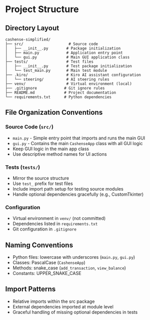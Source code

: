 # Project Structure

## Directory Layout
```
cashense-simplified/
├── src/                    # Source code
│   ├── __init__.py        # Package initialization
│   ├── main.py            # Application entry point
│   └── gui.py             # Main GUI application class
├── tests/                 # Test files
│   ├── __init__.py        # Test package initialization
│   └── test_main.py       # Main test module
├── .kiro/                 # Kiro AI assistant configuration
│   └── steering/          # AI steering rules
├── venv/                  # Virtual environment (local)
├── .gitignore            # Git ignore rules
├── README.md             # Project documentation
└── requirements.txt      # Python dependencies
```

## File Organization Conventions

### Source Code (`src/`)
- `main.py` - Simple entry point that imports and runs the main GUI
- `gui.py` - Contains the main `CashenseApp` class with all GUI logic
- Keep GUI logic in the main app class
- Use descriptive method names for UI actions

### Tests (`tests/`)
- Mirror the source structure
- Use `test_` prefix for test files
- Include import path setup for testing source modules
- Handle optional dependencies gracefully (e.g., CustomTkinter)

### Configuration
- Virtual environment in `venv/` (not committed)
- Dependencies listed in `requirements.txt`
- Git configuration in `.gitignore`

## Naming Conventions
- Python files: lowercase with underscores (`main.py`, `gui.py`)
- Classes: PascalCase (`CashenseApp`)
- Methods: snake_case (`add_transaction`, `view_balance`)
- Constants: UPPER_SNAKE_CASE

## Import Patterns
- Relative imports within the src package
- External dependencies imported at module level
- Graceful handling of missing optional dependencies in tests